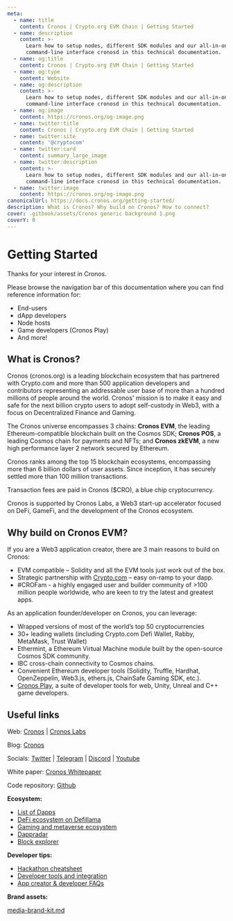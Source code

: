 ```yaml
---
meta:
  - name: title
    content: Cronos | Crypto.org EVM Chain | Getting Started
  - name: description
    content: >-
      Learn how to setup nodes, different SDK modules and our all-in-one
      command-line interface cronosd in this technical documentation.
  - name: og:title
    content: Cronos | Crypto.org EVM Chain | Getting Started
  - name: og:type
    content: Website
  - name: og:description
    content: >-
      Learn how to setup nodes, different SDK modules and our all-in-one
      command-line interface cronosd in this technical documentation.
  - name: og:image
    content: https://cronos.org/og-image.png
  - name: twitter:title
    content: Cronos | Crypto.org EVM Chain | Getting Started
  - name: twitter:site
    content: '@cryptocom'
  - name: twitter:card
    content: summary_large_image
  - name: twitter:description
    content: >-
      Learn how to setup nodes, different SDK modules and our all-in-one
      command-line interface cronosd in this technical documentation.
  - name: twitter:image
    content: https://cronos.org/og-image.png
canonicalUrl: https://docs.cronos.org/getting-started/
description: What is Cronos? Why build on Cronos? How to connect?
cover: .gitbook/assets/Cronos generic background 1.png
coverY: 0
---
```


# Getting Started

Thanks for your interest in Cronos.

Please browse the navigation bar of this documentation where you can find reference information for:

* End-users
* dApp developers
* Node hosts
* Game developers (Cronos Play)
* And more!

## What is Cronos?

Cronos (cronos.org) is a leading blockchain ecosystem that has partnered with Crypto.com and more than 500 application developers and contributors representing an addressable user base of more than a hundred millions of people around the world. Cronos' mission is to make it easy and safe for the next billion crypto users to adopt self-custody in Web3, with a focus on Decentralized Finance and Gaming.

The Cronos universe encompasses 3 chains: **Cronos EVM**, the leading Ethereum-compatible blockchain built on the Cosmos SDK; **Cronos POS**, a leading Cosmos chain for payments and NFTs; and **Cronos zkEVM**, a new high performance layer 2 network secured by Ethereum.

Cronos ranks among the top 15 blockchain ecosystems, encompassing more than 6 billion dollars of user assets. Since inception, it has securely settled more than 100 million transactions.

Transaction fees are paid in Cronos ($CRO), a blue chip cryptocurrency.

Cronos is supported by Cronos Labs, a Web3 start-up accelerator focused on DeFi, GameFi, and the development of the Cronos ecosystem.

## Why build on Cronos EVM?

If you are a Web3 application creator, there are 3 main reasons to build on Cronos:

* EVM compatible – Solidity and all the EVM tools just work out of the box.
* Strategic partnership with [Crypto.com](http://crypto.com/) – easy on-ramp to your dapp.
* \#CROFam - a highly engaged user and builder community of >100 million people worldwide, who are keen to try the latest and greatest apps.

As an application founder/developer on Cronos, you can leverage:

* Wrapped versions of most of the world’s top 50 cryptocurrencies
* 30+ leading wallets (including Crypto.com Defi Wallet, Rabby, MetaMask, Trust Wallet)
* Ethermint, a Ethereum Virtual Machine module built by the open-source Cosmos SDK community.
* IBC cross-chain connectivity to Cosmos chains.
* Convenient Ethereum developer tools (Solidity, Truffle, Hardhat, OpenZeppelin, Web3.js, ethers.js, ChainSafe Gaming SDK, etc.).
* [Cronos Play](https://cronos.org/play), a suite of developer tools for web, Unity, Unreal and C++ game developers.

## Useful links

Web: [Cronos](https://cronos.org) | [Cronos Labs](https://cronoslabs.org)

Blog: [Cronos](https://blog.cronos.org/)

Socials: [Twitter](https://twitter.com/cronos\_chain) | [Telegram](https://t.me/Cronos\_Announcements) | [Discord](https://discord.com/invite/pahqHz26q4) | [Youtube](https://www.youtube.com/@cronos\_chain)

White paper: [Cronos Whitepaper](https://whitepaper.cronos.org/)

Code repository: [Github](https://github.com/crypto-org-chain/cronos)

**Ecosystem:**

* [List of Dapps](https://discover.cronos.org)
* [DeFi ecosystem on Defillama](https://defillama.com/chain/Cronos)
* [Gaming and metaverse ecosystem](https://blog.cronos.org/p/news-from-the-cronos-gaming-ecosystem)
* [Dappradar](https://dappradar.com/rankings/protocol/cronos)
* [Block explorer](https://explorer.cronos.org)

**Developer tips:**

* [Hackathon cheatsheet](for-dapp-developers/hacker-resources.md)
* [Developer tools and integration](for-dapp-developers/dev-tools-and-integrations/)
* [App creator & developer FAQs](for-dapp-developers/founder-faqs.md)

**Brand assets:**

[media-brand-kit.md](resources/media-brand-kit.md "mention")
